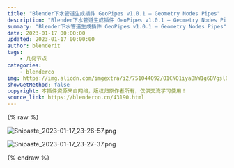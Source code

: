 ```yaml
---
title: "Blender下水管道生成插件 GeoPipes v1.0.1 – Geometry Nodes Pipes"
description: "Blender下水管道生成插件 GeoPipes v1.0.1 – Geometry Nodes Pipes"
summary: "Blender下水管道生成插件 GeoPipes v1.0.1 – Geometry Nodes Pipes"
date: 2023-01-17 00:00:00
updated: 2023-01-17 00:00:00
author: blenderit
tags: 
    - 几何节点
categories:
    - blenderco
img: https://img.alicdn.com/imgextra/i2/751044092/O1CN01iyaBhW1g6BVgslQUX_!!751044092.png
showGetMethod: false
copyright: 本插件资源来自网络，版权归原作者所有，仅供交流学习使用！
source_link: https://blenderco.cn/43190.html
---
```


{% raw %}
<p><img src="https://img.alicdn.com/imgextra/i2/751044092/O1CN01iyaBhW1g6BVgslQUX_!!751044092.png" alt="Snipaste_2023-01-17_23-26-57.png"></p><p><img src="https://img.alicdn.com/imgextra/i1/751044092/O1CN01MuOVgz1g6BVWLSSaz_!!751044092.png" alt="Snipaste_2023-01-17_23-27-37.png"></p>
<div style="display: none">blenderco</div>
{% endraw %}